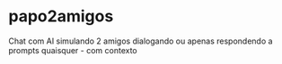 # papo2amigos
Chat com AI simulando 2 amigos dialogando ou apenas respondendo a prompts quaisquer - com contexto
